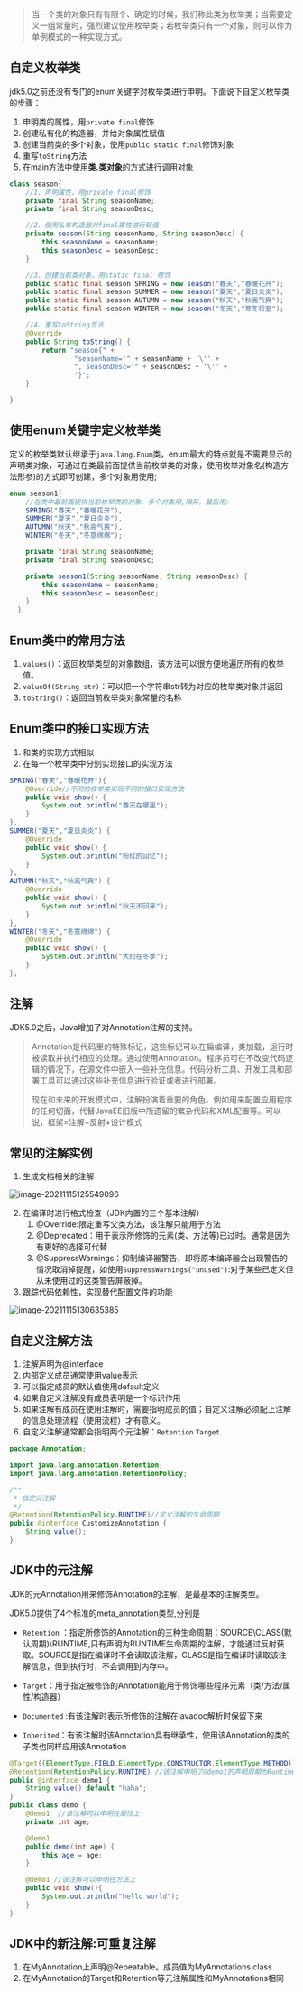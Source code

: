> 当一个类的对象只有有限个、确定的时候，我们称此类为枚举类；当需要定义一组常量时，强烈建议使用枚举类；若枚举类只有一个对象，则可以作为单例模式的一种实现方式。

## 自定义枚举类

jdk5.0之前还没有专门的enum关键字对枚举类进行申明。下面说下自定义枚举类的步骤：

1. 申明类的属性，用`private final`修饰
2. 创建私有化的构造器，并给对象属性赋值
3. 创建当前类的多个对象，使用`public static final`修饰对象
4. 重写`toString`方法
5. 在main方法中使用**类.类对象**的方式进行调用对象

```java
class season{
    //1、声明属性，用private final修饰
    private final String seasonName;
    private final String seasonDesc;

    //2、使用私有构造器对final属性进行赋值
    private season(String seasonName, String seasonDesc) {
        this.seasonName = seasonName;
        this.seasonDesc = seasonDesc;
    }

    //3、创建当前类对象，用static final 修饰
    public static final season SPRING = new season("春天","春暖花开");
    public static final season SUMMER = new season("夏天","夏日炎炎");
    public static final season AUTUMN = new season("秋天","秋高气爽");
    public static final season WINTER = new season("冬天","寒冬将至");

    //4、重写toString方法
    @Override
    public String toString() {
        return "season{" +
                "seasonName='" + seasonName + '\'' +
                ", seasonDesc='" + seasonDesc + '\'' +
                '}';
    }

}
```

## 使用enum关键字定义枚举类

定义的枚举类默认继承于`java.lang.Enum`类，enum最大的特点就是不需要显示的声明类对象，可通过在类最前面提供当前枚举类的对象，使用枚举对象名(构造方法形参)的方式即可创建，多个对象用使用;

```java
enum season1{
    //在类中最前面提供当前枚举类的对象，多个对象用,隔开，最后用;
    SPRING("春天","春暖花开"),
    SUMMER("夏天","夏日炎炎"),
    AUTUMN("秋天","秋高气爽"),
    WINTER("冬天","冬意绵绵");

    private final String seasonName;
    private final String seasonDesc;

    private season1(String seasonName, String seasonDesc) {
        this.seasonName = seasonName;
        this.seasonDesc = seasonDesc;
    }
  }
```

## Enum类中的常用方法

1. `values()`：返回枚举类型的对象数组，该方法可以很方便地遍历所有的枚举值。
2. `valueOf(String str)`：可以把一个字符串str转为对应的枚举类对象并返回
3. `toString()`：返回当前枚举类对象常量的名称

## Enum类中的接口实现方法

1. 和类的实现方式相似
2. 在每一个枚举类中分别实现接口的实现方法

```java
SPRING("春天","春暖花开"){
    @Override//不同的枚举类实现不同的接口实现方法
    public void show() {
        System.out.println("春天在哪里");
    }
},
SUMMER("夏天","夏日炎炎") {
    @Override
    public void show() {
        System.out.println("粉红的回忆");
    }
},
AUTUMN("秋天","秋高气爽") {
    @Override
    public void show() {
        System.out.println("秋天不回来");
    }
},
WINTER("冬天","冬意绵绵") {
    @Override
    public void show() {
        System.out.println("大约在冬季");
    }
};
```

## 注解

JDK5.0之后，Java增加了对Annotation注解的支持。

> Annotation是代码里的特殊标记，这些标记可以在扁编译，类加载，运行时被读取并执行相应的处理。通过使用Annotation。程序员可在不改变代码逻辑的情况下，在源文件中嵌入一些补充信息。代码分析工具、开发工具和部署工具可以通过这些补充信息进行验证或者进行部署。
>
> 现在和未来的开发模式中，注解扮演着重要的角色。例如用来配置应用程序的任何切面，代替JavaEE旧版中所遗留的繁杂代码和XML配置等。可以说，框架=注解+反射+设计模式

## 常见的注解实例

1. 生成文档相关的注解

![image-20211115125549096](C:\Users\wwwlu\AppData\Roaming\Typora\typora-user-images\image-20211115125549096.png)

2. 在编译时进行格式检查（JDK内置的三个基本注解）
   1. @Override:限定重写父类方法，该注解只能用于方法
   2. @Deprecated：用于表示所修饰的元素(类、方法等)已过时。通常是因为有更好的选择可代替
   3. @SuppressWarnings：抑制编译器警告，即将原本编译器会出现警告的情况取消掉提醒，如使用`SuppressWarnings("unused")`:对于某些已定义但从未使用过的这类警告屏蔽掉。
3. 跟踪代码依赖性，实现替代配置文件的功能

![image-20211115130635385](F:\Users\wwwlu\AppData\Roaming\Typora\typora-user-images\image-20211115130635385.png)

## 自定义注解方法

1. 注解声明为@interface
2. 内部定义成员通常使用value表示
3. 可以指定成员的默认值使用default定义
4. 如果自定义注解没有成员表明是一个标识作用
5. 如果注解有成员在使用注解时，需要指明成员的值；自定义注解必须配上注解的信息处理流程（使用流程）才有意义。
6. 自定义注解通常都会指明两个元注解：`Retention` `Target`

```java
package Annotation;

import java.lang.annotation.Retention;
import java.lang.annotation.RetentionPolicy;

/**
 * 自定义注解
 */
@Retention(RetentionPolicy.RUNTIME)//定义注解的生命周期
public @interface CustomizeAnnotation {
    String value();
}
```

## JDK中的元注解

JDK的元Annotation用来修饰Annotation的注解，是最基本的注解类型。

JDK5.0提供了4个标准的meta_annotation类型,分别是

* `Retention` ：指定所修饰的Annotation的三种生命周期：SOURCE\CLASS(默认周期)\RUNTIME,只有声明为RUNTIME生命周期的注解，才能通过反射获取。SOURCE是指在编译时不会读取该注解，CLASS是指在编译时读取该注解信息，但到执行时，不会调用到内存中。

* `Target`：用于指定被修饰的Annotation能用于修饰哪些程序元素（类/方法/属性/构造器）
*  `Documented` :有该注解时表示所修饰的注解在javadoc解析时保留下来
* `Inherited`：有该注解时该Annotation具有继承性，使用该Annotation的类的子类也同样应用该Annotation

```java
@Target({ElementType.FIELD,ElementType.CONSTRUCTOR,ElementType.METHOD})//该注解指定了@demo1注解可申明的结构类型为属性、构造器、方法
@Retention(RetentionPolicy.RUNTIME) //该注解申明了@demo1的声明周期为Runtime，即在运行时该注解仍然能调用
public @interface demo1 {
    String value() default "haha";
}
public class demo {
    @demo1  //该注解可以申明在属性上
    private int age;

    @demo1
    public demo(int age) {
        this.age = age;
    }

    @demo1 //该注解可以申明在方法上
    public void show(){
        System.out.println("hello world");
    }
}
```

## JDK中的新注解:可重复注解

1. 在MyAnnotation上声明@Repeatable。成员值为MyAnnotations.class
2. 在MyAnnotation的Target和Retention等元注解属性和MyAnnotations相同

